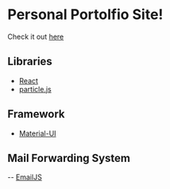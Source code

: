 # Personal Portolfio Site!

Check it out [here](https://joshuamejia-dev.com/)

## Libraries

- [React](https://reactjs.org/)
- [particle.js](https://vincentgarreau.com/particles.js/)

## Framework

- [Material-UI](https://material-ui.com/)

## Mail Forwarding System

-- [EmailJS](https://www.emailjs.com/)